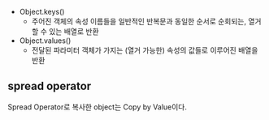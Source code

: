 - Object.keys()
  - 주어진 객체의 속성 이름들을 일반적인 반복문과 동일한 순서로 순회되는, 열거할 수 있는 배열로 반환
- Object.values() 
  - 전달된 파라미터 객체가 가지는 (열거 가능한) 속성의 값들로 이루어진 배열을 반환


## spread operator
Spread Operator로 복사한 object는 Copy by Value이다. 
